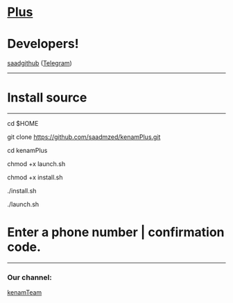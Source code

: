 # [Plus](https://telegram.me/kenamch)

# Developers!


[saadgithub](https://github.com/saadmzed) ([Telegram](https://telegram.me/saad7m))
* * *

# Install source

* * *
cd $HOME

git clone https://github.com/saadmzed/kenamPlus.git

cd kenamPlus

chmod +x launch.sh

chmod +x install.sh

./install.sh

./launch.sh 

# Enter a phone number | confirmation code.

* * *

### Our channel:

[kenamTeam](https://telegram.me/kenamch)
 
